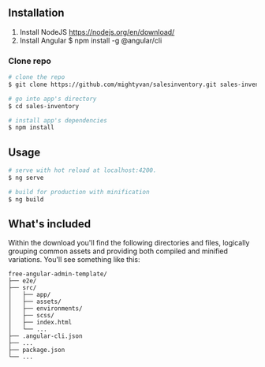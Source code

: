 ## Installation
1. Install NodeJS https://nodejs.org/en/download/
2. Install Angular
  $ npm install -g @angular/cli

### Clone repo

``` bash
# clone the repo
$ git clone https://github.com/mightyvan/salesinventory.git sales-inventory

# go into app's directory
$ cd sales-inventory

# install app's dependencies
$ npm install
```

## Usage

``` bash
# serve with hot reload at localhost:4200.
$ ng serve

# build for production with minification
$ ng build
```

## What's included

Within the download you'll find the following directories and files, logically grouping common assets and providing both compiled and minified variations. You'll see something like this:

```
free-angular-admin-template/
├── e2e/
├── src/
│   ├── app/
│   ├── assets/
│   ├── environments/
│   ├── scss/
│   ├── index.html
│   └── ...
├── .angular-cli.json
├── ...
├── package.json
└── ...
```

